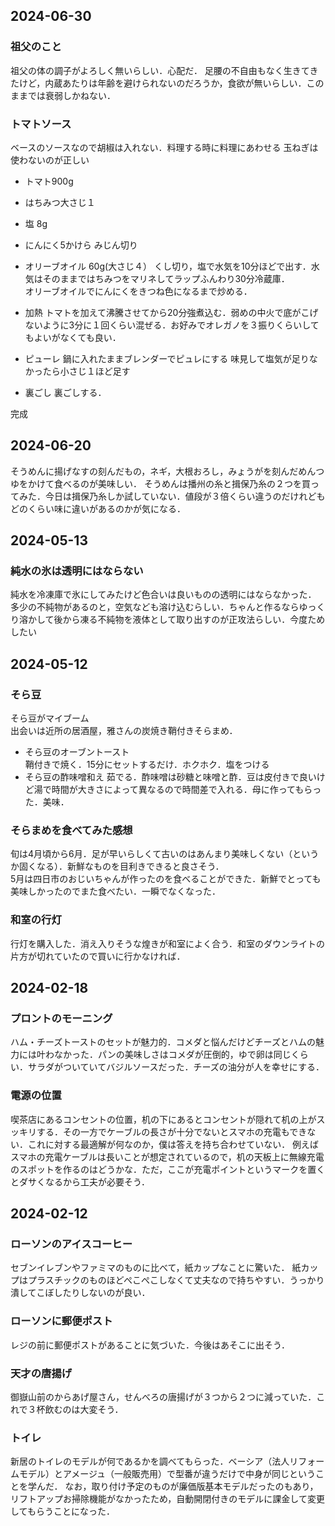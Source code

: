 
## 2024-06-30
### 祖父のこと
祖父の体の調子がよろしく無いらしい．心配だ．
足腰の不自由もなく生きてきたけど，内蔵あたりは年齢を避けられないのだろうか，食欲が無いらしい．このままでは衰弱しかねない．

### トマトソース
ベースのソースなので胡椒は入れない．料理する時に料理にあわせる
玉ねぎは使わないのが正しい
- トマト900g
- はちみつ大さじ１
- 塩 8g

- にんにく5かけら みじん切り
- オリーブオイル 60g(大さじ４）
くし切り，塩で水気を10分ほどで出す．水気はそのままではちみつをマリネしてラップふんわり30分冷蔵庫．  
オリーブオイルでにんにくをきつね色になるまで炒める．
- 加熱
トマトを加えて沸騰させてから20分強煮込む．弱めの中火で底がこげないように3分に１回くらい混ぜる．お好みでオレガノを３振りくらいしてもよいがなくても良い．
- ピューレ
鍋に入れたままブレンダーでピュレにする
味見して塩気が足りなかったら小さじ１ほど足す
- 裏ごし
裏ごしする．

完成

## 2024-06-20
そうめんに揚げなすの刻んだもの，ネギ，大根おろし，みょうがを刻んだめんつゆをかけて食べるのが美味しい．
そうめんは播州の糸と揖保乃糸の２つを買ってみた．今日は揖保乃糸しか試していない．値段が３倍くらい違うのだけれどもどのくらい味に違いがあるのかが気になる．



## 2024-05-13
### 純水の氷は透明にはならない
純水を冷凍庫で氷にしてみたけど色合いは良いものの透明にはならなかった．  
多少の不純物があるのと，空気なども溶け込むらしい．ちゃんと作るならゆっくり溶かして後から凍る不純物を液体として取り出すのが正攻法らしい．今度ためしたい


## 2024-05-12
### そら豆
そら豆がマイブーム  
出会いは近所の居酒屋，雅さんの炭焼き鞘付きそらまめ．
- そら豆のオーブントースト  
鞘付きで焼く．15分にセットするだけ．ホクホク．塩をつける
- そら豆の酢味噌和え
茹でる．酢味噌は砂糖と味噌と酢．豆は皮付きで良いけど湯で時間が大きさによって異なるので時間差で入れる．母に作ってもらった．美味．  

### そらまめを食べてみた感想
旬は4月頃から6月．足が早いらしくて古いのはあんまり美味しくない（というか固くなる）．新鮮なものを目利きできると良さそう．  
5月は四日市のおじいちゃんが作ったのを食べることができた．新鮮でとっても美味しかったのでまた食べたい．一瞬でなくなった．  

### 和室の行灯  
行灯を購入した．消え入りそうな煌きが和室によく合う．和室のダウンライトの片方が切れていたので買いに行かなければ．  

## 2024-02-18
### プロントのモーニング
ハム・チーズトーストのセットが魅力的．コメダと悩んだけどチーズとハムの魅力には叶わなかった．パンの美味しさはコメダが圧倒的，ゆで卵は同じくらい．サラダがついていてバジルソースだった．チーズの油分が人を幸せにする．

### 電源の位置
喫茶店にあるコンセントの位置，机の下にあるとコンセントが隠れて机の上がスッキリする．その一方でケーブルの長さが十分でないとスマホの充電もできない．これに対する最適解が何なのか，僕は答えを持ち合わせていない．
例えばスマホの充電ケーブルは長いことが想定されているので，机の天板上に無線充電のスポットを作るのはどうかな．ただ，ここが充電ポイントというマークを置くとダサくなるから工夫が必要そう．


## 2024-02-12
### ローソンのアイスコーヒー
セブンイレブンやファミマのものに比べて，紙カップなことに驚いた．
紙カップはプラスチックのものほどぺこぺこしなくて丈夫なので持ちやすい．うっかり潰してこぼしたりしないのが良い．  

### ローソンに郵便ポスト
レジの前に郵便ポストがあることに気づいた．今後はあそこに出そう．

### 天才の唐揚げ
御嶽山前のからあげ屋さん，せんべろの唐揚げが３つから２つに減っていた．これで３杯飲むのは大変そう．

### トイレ
新居のトイレのモデルが何であるかを調べてもらった．ベーシア（法人リフォームモデル）とアメージュ（一般販売用）で型番が違うだけで中身が同じということを学んだ．
なお，取り付け予定のものが廉価版基本モデルだったのもあり，リフトアップお掃除機能がなかったため，自動開閉付きのモデルに課金して変更してもらうことになった．


